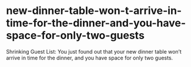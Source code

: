 # new-dinner-table-won-t-arrive-in-time-for-the-dinner-and-you-have-space-for-only-two-guests
Shrinking Guest List: You just found out that your new dinner table won’t arrive in time for the dinner, and you have space for only two guests.
